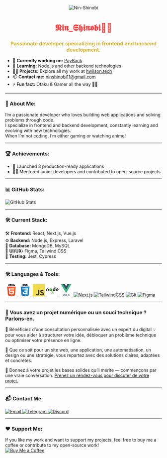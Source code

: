 <p align="center">
  <img src="https://github.com/Nin-Shinobi/Nin-Shinobi/blob/main/THE-FUTURE.png" alt="Nin-Shinobi"/>
</p>

<h1 align="center" style="color: #ff3d3d;">𝕹𝖎𝖓_𝕾𝖍𝖎𝖓𝖔𝖇𝖎🥷🏾</h1>
<h3 align="center" style="color: #d4af37;">Passionate developer specializing in frontend and backend development.</h3>

- 🔭 **Currently working on:** [PayBack](https://pay-back-zeta.vercel.app/)  
- 🌱 **Learning:** Node.js and other backend technologies  
- 👨‍💻 **Projects:** Explore all my work at [hwilson.tech](https://www.hwilson.tech)  
- 📫 **Contact me:** ninshinobi11@gmail.com  
- ⚡ **Fun fact:** Otaku & Gamer all the way 🥷😁  

---

### 🔹 About Me:  
I’m a passionate developer who loves building web applications and solving problems through code.  
I specialize in frontend and backend development, constantly learning and evolving with new technologies.  
When I’m not coding, I’m either gaming or watching anime!  

---

### 🏆 Achievements:  
- 🚀 Launched 3 production-ready applications    
- 👨‍🏫 Mentored junior developers and contributed to open-source projects  

---

### 📊 GitHub Stats:  
<p align="left">
  <img src="https://github-readme-stats.vercel.app/api?username=Nin-Shinobi&show_icons=true&theme=radical" alt="GitHub Stats" />
</p>

---

### 🛠️ Current Stack:  
🛠️ **Frontend:** React, Next.js, Vue.js  
⚙️ **Backend:** Node.js, Express, Laravel  
💾 **Database:** MongoDB, MySQL  
🎨 **UI/UX:** Figma, Tailwind CSS  
🧪 **Testing:** Jest, Cypress  

---

### 🛠️ Languages & Tools:  
<p align="left"> 
  <a href="https://www.w3.org/html/" target="_blank">
    <img src="https://raw.githubusercontent.com/devicons/devicon/master/icons/html5/html5-original-wordmark.svg" alt="HTML5" width="40" height="40"/>
  </a> 
  <a href="https://www.w3schools.com/css/" target="_blank">
    <img src="https://raw.githubusercontent.com/devicons/devicon/master/icons/css3/css3-original-wordmark.svg" alt="CSS3" width="40" height="40"/>
  </a>
  <a href="https://developer.mozilla.org/en-US/docs/Web/JavaScript" target="_blank">
    <img src="https://raw.githubusercontent.com/devicons/devicon/master/icons/javascript/javascript-original.svg" alt="JavaScript" width="40" height="40"/>
  </a> 
  <a href="https://nodejs.org" target="_blank">
    <img src="https://raw.githubusercontent.com/devicons/devicon/master/icons/nodejs/nodejs-original-wordmark.svg" alt="Node.js" width="40" height="40"/>
  </a>
  <a href="https://vuejs.org/" target="_blank">
    <img src="https://raw.githubusercontent.com/devicons/devicon/master/icons/vuejs/vuejs-original-wordmark.svg" alt="Vue.js" width="40" height="40"/>
  </a>
  <a href="https://nextjs.org/" target="_blank">
    <img src="https://cdn.worldvectorlogo.com/logos/nextjs-2.svg" alt="Next.js" width="40" height="40"/>
  </a>
  <a href="https://tailwindcss.com/" target="_blank">
    <img src="https://icon.icepanel.io/Technology/svg/Tailwind-CSS.svg" alt="TailwindCSS" width="40" height="40"/>
  </a>
  <a href="https://git-scm.com/" target="_blank">
    <img src="https://www.vectorlogo.zone/logos/git-scm/git-scm-icon.svg" alt="Git" width="40" height="40"/>
  </a>
  <a href="https://www.figma.com/" target="_blank">
    <img src="https://www.vectorlogo.zone/logos/figma/figma-icon.svg" alt="Figma" width="40" height="40"/>
  </a>
</p>

---

### 🔧 Vous avez un projet numérique ou un souci technique ? Parlons-en. 
<p align="left">
  🌟 Bénéficiez d’une consultation personnalisée avec un expert du digital 💡 pour vous aider à structurer votre idée, débloquer un problème technique ou optimiser votre présence en ligne.

  🚀 Que ce soit pour un site web, une application, une automatisation, un design ou une stratégie, vous repartez avec des solutions claires, adaptées et concrètes.

  🎯 Donnez à votre projet les bases solides qu’il mérite — commençons par une vraie conversation.
  <a href="https://hscpjgcv.mychariow.com/prd_7rpfut" target="_blank">
    Prenez un rendez-vous pour discuter de votre projet.
  </a>
</p>

---

### 📬 Contact Me:  
<p align="left">
  <a href="mailto:ninshinobi11@gmail.com" target="_blank">
    <img src="https://img.shields.io/badge/Email-%23D14836.svg?style=for-the-badge&logo=gmail&logoColor=white" alt="Email">
  </a>
  <a href="https://t.me/nin_shinobi" target="_blank">
    <img src="https://img.shields.io/badge/Telegram-%2326A5E4.svg?style=for-the-badge&logo=telegram&logoColor=white" alt="Telegram">
  </a>
  <a href="https://discord.gg/_.asborn." target="_blank">
    <img src="https://img.shields.io/badge/Discord-%237289DA.svg?style=for-the-badge&logo=discord&logoColor=white" alt="Discord">
  </a>
</p>

---

### ❤️ Support Me:  
If you like my work and want to support my projects, feel free to buy me a coffee or contribute to my open-source work!  
<a href="https://buymeacoffee.com/nin_shinobi" target="_blank">
  <img src="https://img.shields.io/badge/Buy%20Me%20a%20Coffee-%23FFDD00.svg?style=for-the-badge&logo=buymeacoffee&logoColor=black" alt="Buy Me a Coffee">
</a>
